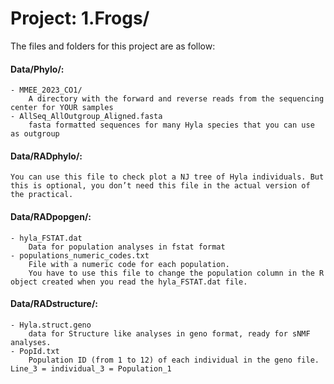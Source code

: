 # Project: 1.Frogs/

The files and folders for this project are as follow:

#### Data/Phylo/:
	- MMEE_2023_CO1/
		A directory with the forward and reverse reads from the sequencing center for YOUR samples
	- AllSeq_AllOutgroup_Aligned.fasta
		fasta formatted sequences for many Hyla species that you can use as outgroup

#### Data/RADphylo/:
	You can use this file to check plot a NJ tree of Hyla individuals. But this is optional, you don’t need this file in the actual version of the practical.

#### Data/RADpopgen/:
	- hyla_FSTAT.dat
		Data for population analyses in fstat format
	- populations_numeric_codes.txt
		File with a numeric code for each population. 
  		You have to use this file to change the population column in the R object created when you read the hyla_FSTAT.dat file.

#### Data/RADstructure/:
	- Hyla.struct.geno
		data for Structure like analyses in geno format, ready for sNMF analyses.
	- PopId.txt
		Population ID (from 1 to 12) of each individual in the geno file. Line_3 = individual_3 = Population_1
